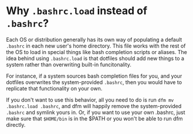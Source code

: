 # Why `.bashrc.load` instead of `.bashrc`?

Each OS or distribution generally has its own way of populating a default `.bashrc` in each new user's home directory.  This file works with the rest of the OS to load in special things like bash completion scripts or aliases.  The idea behind using `.bashrc.load` is that dotfiles should add new things to a system rather than overwriting built-in funcitonality.

For instance, if a system sources bash completion files for you, and your dotfiles overwrites the system-provided `.bashrc`, then you would have to replicate that functionality on your own.

If you don't want to use this behavior, all you need to do is run `dfm mv .bashrc.load .bashrc`, and dfm will happily remove the system-provided `.bashrc` and symlink yours in.  Or, if you want to use your own .bashrc, just make sure that `$HOME/bin` is in the $PATH or you won't be able to run dfm directly.
